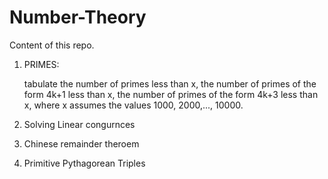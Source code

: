 # Number-Theory

Content of this repo.

1. PRIMES:

    tabulate the number of primes less than x, the number of primes of the form 4k+1 less than x, 
    the number of primes of the form 4k+3 less than x, where x assumes the values 1000, 2000,..., 10000. 
  
2. Solving Linear congurnces

3. Chinese remainder theroem 

4. Primitive Pythagorean Triples
